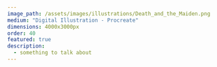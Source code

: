 ```yaml
---
image_path: /assets/images/illustrations/Death_and_the_Maiden.png
medium: "Digital Illustration - Procreate"
dimensions: 4000x3000px 
order: 40
featured: true
description:
  - something to talk about 
---
```


